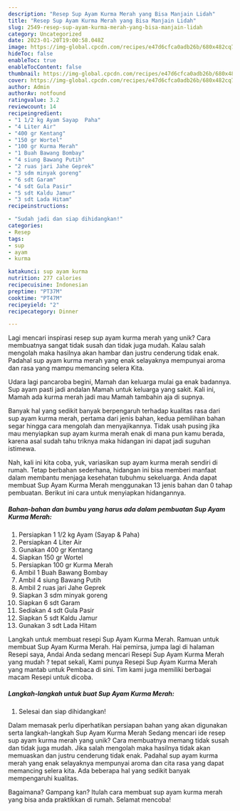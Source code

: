 ```yaml
---
description: "Resep Sup Ayam Kurma Merah yang Bisa Manjain Lidah"
title: "Resep Sup Ayam Kurma Merah yang Bisa Manjain Lidah"
slug: 2549-resep-sup-ayam-kurma-merah-yang-bisa-manjain-lidah
category: Uncategorized
date: 2023-01-20T19:00:58.048Z
image: https://img-global.cpcdn.com/recipes/e47d6cfca0adb26b/680x482cq70/sup-ayam-kurma-merah-foto-resep-utama.jpg
hideToc: false
enableToc: true
enableTocContent: false
thumbnail: https://img-global.cpcdn.com/recipes/e47d6cfca0adb26b/680x482cq70/sup-ayam-kurma-merah-foto-resep-utama.jpg
cover: https://img-global.cpcdn.com/recipes/e47d6cfca0adb26b/680x482cq70/sup-ayam-kurma-merah-foto-resep-utama.jpg
author: Admin
authorAv: notfound
ratingvalue: 3.2
reviewcount: 14
recipeingredient:
- "1 1/2 kg Ayam Sayap  Paha"
- "4 Liter Air"
- "400 gr Kentang"
- "150 gr Wortel"
- "100 gr Kurma Merah"
- "1 Buah Bawang Bombay"
- "4 siung Bawang Putih"
- "2 ruas jari Jahe Geprek"
- "3 sdm minyak goreng"
- "6 sdt Garam"
- "4 sdt Gula Pasir"
- "5 sdt Kaldu Jamur"
- "3 sdt Lada Hitam"
recipeinstructions:

- "Sudah jadi dan siap dihidangkan!"
categories:
- Resep
tags:
- sup
- ayam
- kurma

katakunci: sup ayam kurma 
nutrition: 277 calories
recipecuisine: Indonesian
preptime: "PT37M"
cooktime: "PT47M"
recipeyield: "2"
recipecategory: Dinner

---
```





Lagi mencari inspirasi resep sup ayam kurma merah yang unik? Cara membuatnya sangat tidak susah dan tidak juga mudah. Kalau salah mengolah maka hasilnya akan hambar dan justru cenderung tidak enak. Padahal sup ayam kurma merah yang enak selayaknya mempunyai aroma dan rasa yang mampu memancing selera Kita.





Udara lagi pancaroba begini, Mamah dan keluarga mulai ga enak badannya. Sup ayam pasti jadi andalan Mamah untuk keluarga yang sakit. Kali ini, Mamah ada kurma merah jadi mau Mamah tambahin aja di supnya.

Banyak hal yang sedikit banyak berpengaruh terhadap kualitas rasa dari sup ayam kurma merah, pertama dari jenis bahan, kedua pemilihan bahan segar hingga cara mengolah dan menyajikannya. Tidak usah pusing jika mau menyiapkan sup ayam kurma merah enak di mana pun kamu berada, karena asal sudah tahu triknya maka hidangan ini dapat jadi suguhan istimewa.






Nah, kali ini kita coba, yuk, variasikan sup ayam kurma merah sendiri di rumah. Tetap berbahan sederhana, hidangan ini bisa memberi manfaat dalam membantu menjaga kesehatan tubuhmu sekeluarga. Anda dapat membuat Sup Ayam Kurma Merah menggunakan 13 jenis bahan dan 0 tahap pembuatan. Berikut ini cara untuk menyiapkan hidangannya.

<!--inarticleads1-->

##### Bahan-bahan dan bumbu yang harus ada dalam pembuatan Sup Ayam Kurma Merah:

1. Persiapkan 1 1/2 kg Ayam (Sayap &amp; Paha)
1. Persiapkan 4 Liter Air
1. Gunakan 400 gr Kentang
1. Siapkan 150 gr Wortel
1. Persiapkan 100 gr Kurma Merah
1. Ambil 1 Buah Bawang Bombay
1. Ambil 4 siung Bawang Putih
1. Ambil 2 ruas jari Jahe Geprek
1. Siapkan 3 sdm minyak goreng
1. Siapkan 6 sdt Garam
1. Sediakan 4 sdt Gula Pasir
1. Siapkan 5 sdt Kaldu Jamur
1. Gunakan 3 sdt Lada Hitam


Langkah untuk membuat resepi Sup Ayam Kurma Merah. Ramuan untuk membuat Sup Ayam Kurma Merah. Hai pemirsa, jumpa lagi di halaman Resepi saya, Andai Anda sedang mencari Resepi Sup Ayam Kurma Merah yang mudah ? tepat sekali, Kami punya Resepi Sup Ayam Kurma Merah yang mantab untuk Pembaca di sini. Tim kami juga memiliki berbagai macam Resepi untuk dicoba. 

<!--inarticleads2-->

##### Langkah-langkah untuk buat Sup Ayam Kurma Merah:


1. Selesai dan siap dihidangkan!

Dalam memasak perlu diperhatikan persiapan bahan yang akan digunakan serta langkah-langkah Sup Ayam Kurma Merah Sedang mencari ide resep sup ayam kurma merah yang unik? Cara membuatnya memang tidak susah dan tidak juga mudah. Jika salah mengolah maka hasilnya tidak akan memuaskan dan justru cenderung tidak enak. Padahal sup ayam kurma merah yang enak selayaknya mempunyai aroma dan cita rasa yang dapat memancing selera kita. Ada beberapa hal yang sedikit banyak mempengaruhi kualitas. 

Bagaimana? Gampang kan? Itulah cara membuat sup ayam kurma merah yang bisa anda praktikkan di rumah. Selamat mencoba!
